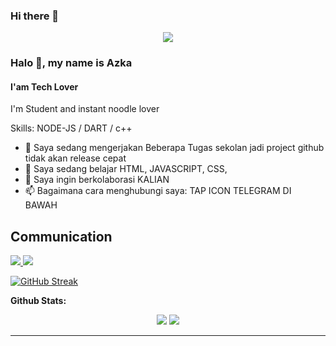 ### Hi there 👋

<p align="center">
<img src="https://github.com/azkadev/azkadev/blob/main/azkadev.jpg?raw=true"/>
</p>

### Halo 👋, my name is Azka
#### I'am Tech Lover
I'm Student and instant noodle lover

Skills: NODE-JS / DART / c++

- 🔭 Saya sedang mengerjakan Beberapa Tugas sekolan jadi project github tidak akan release cepat 
- 🌱 Saya sedang belajar HTML, JAVASCRIPT, CSS,  
- 👯 Saya ingin berkolaborasi KALIAN 
- 📫 Bagaimana cara menghubungi saya: TAP ICON TELEGRAM DI BAWAH 

<h2> Communication </h2>
 <p>

<a href="https://www.youtube.com/channel/UCjbSpwL1nGHnAEHN2fbh7DQ">
<img src="https://user-images.githubusercontent.com/25087769/97784839-5fc7f280-1bb2-11eb-8b1f-c17fc54fb428.png"/>
</a>
<a href="http://azkadev.github.io">
<img src="https://user-images.githubusercontent.com/25087769/87176037-2c4f1880-c2e2-11ea-8a13-41c90b711b9f.png"/>
</a>
</p>

[![GitHub Streak](https://github-readme-streak-stats.herokuapp.com?user=azkadev&theme=tokyonight&ring=DD2727&fire=FDFF00&sideNums=DD65D8)](https://git.io/streak-stats)

**Github Stats:**

<p align="center">
  

  <img src="https://github-readme-stats.vercel.app/api?username=azkadev&hide=stars&show_icons=true&theme=dracula&line_height=32">
  <img src="https://github-readme-stats.vercel.app/api/top-langs/?username=azkadev&count_private=true&theme=dracula">

</p>

 ---

